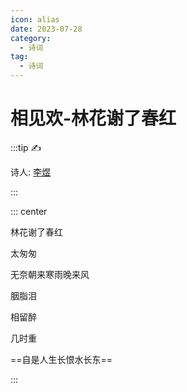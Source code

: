 ```yaml
---
icon: alias
date: 2023-07-28
category:
  - 诗词
tag:
  - 诗词
---
```


# 相见欢-林花谢了春红


<!-- more -->

:::tip ✍️

诗人: [李煜](../../诗人/李煜.md)

:::

::: center

林花谢了春红

太匆匆

无奈朝来寒雨晚来风

胭脂泪

相留醉

几时重

==自是人生长恨水长东==

:::


